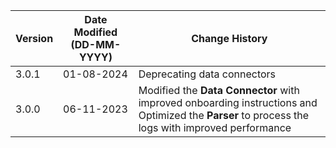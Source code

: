 | **Version** | **Date Modified (DD-MM-YYYY)** | **Change History**                          |
|-------------|--------------------------------|---------------------------------------------|
| 3.0.1       | 01-08-2024                     | Deprecating data connectors |
| 3.0.0       | 06-11-2023                     | Modified the **Data Connector** with improved onboarding instructions and Optimized the **Parser** to process the logs with improved performance |